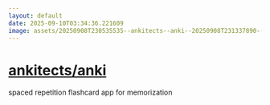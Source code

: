 ```yaml
---
layout: default
date: 2025-09-10T03:34:36.221609
image: assets/20250908T230535535--ankitects--anki--20250908T231337890--cropped.png
---
```


# [ankitects/anki](https://github.com/ankitects/anki)

spaced repetition flashcard app for memorization
